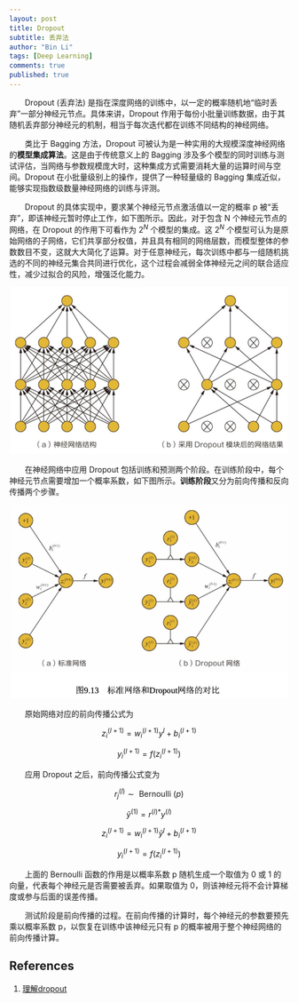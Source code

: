 ```yaml
---
layout: post
title: Dropout
subtitle: 丢弃法
author: "Bin Li"
tags: [Deep Learning]
comments: true
published: true
---
```


　　Dropout (丢弃法) 是指在深度网络的训练中，以一定的概率随机地“临时丢弃”一部分神经元节点。具体来讲，Dropout 作用于每份小批量训练数据，由于其随机丢弃部分神经元的机制，相当于每次迭代都在训练不同结构的神经网络。

　　类比于 Bagging 方法，Dropout 可被认为是一种实用的大规模深度神经网络的**模型集成算法**。这是由于传统意义上的 Bagging 涉及多个模型的同时训练与测试评估，当网络与参数规模庞大时，这种集成方式需要消耗大量的运算时间与空间。Dropout 在小批量级别上的操作，提供了一种轻量级的 Bagging 集成近似，能够实现指数级数量神经网络的训练与评测。

　　Dropout 的具体实现中，要求某个神经元节点激活值以一定的概率 p 被“丢弃”，即该神经元暂时停止工作，如下图所示。因此，对于包含 N 个神经元节点的网络，在 Dropout 的作用下可看作为 $2^N$ 个模型的集成。这 $2^N$ 个模型可认为是原始网络的子网络，它们共享部分权值，并且具有相同的网络层数，而模型整体的参数数目不变，这就大大简化了运算。对于任意神经元，每次训练中都与一组随机挑选的不同的神经元集合共同进行优化，这个过程会减弱全体神经元之间的联合适应性，减少过拟合的风险，增强泛化能力。

<p align="center">
  <img width="500" height="" src="/img/media/15620738408794.jpg">
</p>

　　在神经网络中应用 Dropout 包括训练和预测两个阶段。在训练阶段中，每个神经元节点需要增加一个概率系数，如下图所示。**训练阶段**又分为前向传播和反向传播两个步骤。

<p align="center">
  <img width="500" height="" src="/img/media/15620741218791.jpg">
</p>

　　原始网络对应的前向传播公式为

$$
z_{i}^{(l+1)}=w_{i}^{(l+1)} y^{l}+b_{i}^{(l+1)}
$$

$$
y_{i}^{(l+1)}=f\left(z_{i}^{(l+1)}\right)
$$

　　应用 Dropout 之后，前向传播公式变为

$$
r_{j}^{(l)} \sim \text { Bernoulli }(p)
$$

$$
\tilde{y}^{(1)}=r^{(l) *} y^{(l)}
$$

$$
z_{i}^{(l+1)}=w_{i}^{(l+1)} \tilde{y}^{l}+b_{i}^{(l+1)}
$$

$$
y_{i}^{(l+1)}=f\left(z_{i}^{(l+1)}\right)
$$

　　上面的 Bernoulli 函数的作用是以概率系数 p 随机生成一个取值为 0 或 1 的向量，代表每个神经元是否需要被丢弃。如果取值为 0，则该神经元将不会计算梯度或参与后面的误差传播。

　　测试阶段是前向传播的过程。在前向传播的计算时，每个神经元的参数要预先乘以概率系数 p，以恢复在训练中该神经元只有 p 的概率被用于整个神经网络的前向传播计算。


## References
1. [理解dropout](https://blog.csdn.net/stdcoutzyx/article/details/49022443)